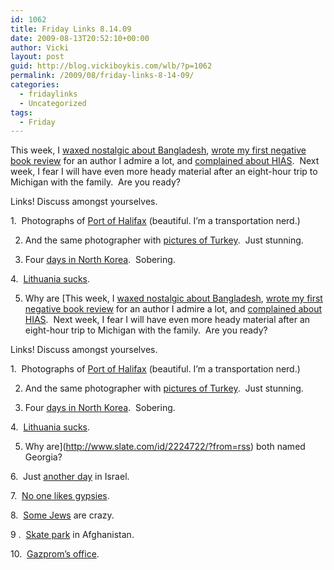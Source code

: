 ```yaml
---
id: 1062
title: Friday Links 8.14.09
date: 2009-08-13T20:52:10+00:00
author: Vicki
layout: post
guid: http://blog.vickiboykis.com/wlb/?p=1062
permalink: /2009/08/friday-links-8-14-09/
categories:
  - fridaylinks
  - Uncategorized
tags:
  - Friday
---
```

This week, I [waxed nostalgic about Bangladesh](http://blog.vickiboykis.com/wlb/2009/08/10/pictures-from-bangladesh/), [wrote my first negative book review](http://blog.vickiboykis.com/wlb/2009/08/12/book-review-create-your-own-economy-by-tyler-cowen/) for an author I admire a lot, and [complained about HIAS](http://www.jewlicious.com/author/vicki/).  Next week, I fear I will have even more heady material after an eight-hour trip to Michigan with the family.  Are you ready?

Links! Discuss amongst yourselves.

1.  Photographs of [Port of Halifax](http://andrewgeddes.blogspot.com/2009/05/tc-shoot-in-halifax.html) (beautiful. I&#8217;m a transportation nerd.)
  
2. And the same photographer with [pictures of Turkey](http://andrewgeddes.blogspot.com/2009/03/turkey-finally.html).  Just stunning.
  
3. Four [days in North Korea](http://www.slate.com/id/2224658/).  Sobering.
  
4.  [Lithuania sucks](http://www.tabletmag.com/life-and-religion/12420/grave-missteps/).
  
5. Why are [This week, I [waxed nostalgic about Bangladesh](http://blog.vickiboykis.com/wlb/2009/08/10/pictures-from-bangladesh/), [wrote my first negative book review](http://blog.vickiboykis.com/wlb/2009/08/12/book-review-create-your-own-economy-by-tyler-cowen/) for an author I admire a lot, and [complained about HIAS](http://www.jewlicious.com/author/vicki/).  Next week, I fear I will have even more heady material after an eight-hour trip to Michigan with the family.  Are you ready?

Links! Discuss amongst yourselves.

1.  Photographs of [Port of Halifax](http://andrewgeddes.blogspot.com/2009/05/tc-shoot-in-halifax.html) (beautiful. I&#8217;m a transportation nerd.)
  
2. And the same photographer with [pictures of Turkey](http://andrewgeddes.blogspot.com/2009/03/turkey-finally.html).  Just stunning.
  
3. Four [days in North Korea](http://www.slate.com/id/2224658/).  Sobering.
  
4.  [Lithuania sucks](http://www.tabletmag.com/life-and-religion/12420/grave-missteps/).
  
5. Why are](http://www.slate.com/id/2224722/?from=rss) both named Georgia?
  
6.  Just [another day](http://www.globes.co.il/serveen/globes/docview.asp?did=1000488468&fid=942) in Israel.
  
7.  [No one likes gypsies](http://www.nextbillion.net/blog/2009/08/10/beyond-the-grid-connecting-the-roma-in-bulgaria).
  
8.  [Some Jews](http://www.ynetnews.com/articles/0,7340,L-3759554,00.html) are crazy.
  
9 .  [Skate park](http://www.cnn.com/2009/WORLD/asiapcf/08/10/skateistan/index.html) in Afghanistan.
  
10.  [Gazprom&#8217;s office](http://www.flickr.com/photos/iorgroup/3309236554/in/set-72157614417744882/).